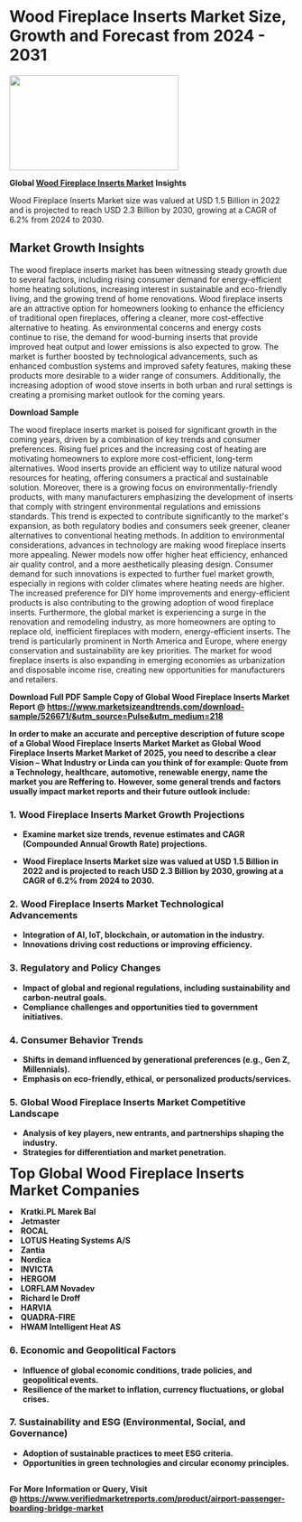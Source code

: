 <H1>Wood Fireplace Inserts Market Size, Growth and Forecast from 2024 - 2031</H1><img class="aligncenter size-medium wp-image-584254" src="https://thirdeyenews.in/wp-content/uploads/2024/09/Global-Market-Research-300x168.jpeg" alt="" width="300" height="168" /><p><strong>Global&nbsp;<a href="https://www.marketsizeandtrends.com/download-sample/526671/&amp;utm_source=Pulse&amp;utm_medium=218">Wood Fireplace Inserts Market</a> Insights</strong></p><p>Wood Fireplace Inserts Market size was valued at USD 1.5 Billion in 2022 and is projected to reach USD 2.3 Billion by 2030, growing at a CAGR of 6.2% from 2024 to 2030.</p><p><h2>Market Growth Insights</h2> <p>The wood fireplace inserts market has been witnessing steady growth due to several factors, including rising consumer demand for energy-efficient home heating solutions, increasing interest in sustainable and eco-friendly living, and the growing trend of home renovations. Wood fireplace inserts are an attractive option for homeowners looking to enhance the efficiency of traditional open fireplaces, offering a cleaner, more cost-effective alternative to heating. As environmental concerns and energy costs continue to rise, the demand for wood-burning inserts that provide improved heat output and lower emissions is also expected to grow. The market is further boosted by technological advancements, such as enhanced combustion systems and improved safety features, making these products more desirable to a wider range of consumers. Additionally, the increasing adoption of wood stove inserts in both urban and rural settings is creating a promising market outlook for the coming years.</p> <p><strong>Download Sample</strong></p> <p>The wood fireplace inserts market is poised for significant growth in the coming years, driven by a combination of key trends and consumer preferences. Rising fuel prices and the increasing cost of heating are motivating homeowners to explore more cost-efficient, long-term alternatives. Wood inserts provide an efficient way to utilize natural wood resources for heating, offering consumers a practical and sustainable solution. Moreover, there is a growing focus on environmentally-friendly products, with many manufacturers emphasizing the development of inserts that comply with stringent environmental regulations and emissions standards. This trend is expected to contribute significantly to the market's expansion, as both regulatory bodies and consumers seek greener, cleaner alternatives to conventional heating methods. In addition to environmental considerations, advances in technology are making wood fireplace inserts more appealing. Newer models now offer higher heat efficiency, enhanced air quality control, and a more aesthetically pleasing design. Consumer demand for such innovations is expected to further fuel market growth, especially in regions with colder climates where heating needs are higher. The increased preference for DIY home improvements and energy-efficient products is also contributing to the growing adoption of wood fireplace inserts. Furthermore, the global market is experiencing a surge in the renovation and remodeling industry, as more homeowners are opting to replace old, inefficient fireplaces with modern, energy-efficient inserts. The trend is particularly prominent in North America and Europe, where energy conservation and sustainability are key priorities. The market for wood fireplace inserts is also expanding in emerging economies as urbanization and disposable income rise, creating new opportunities for manufacturers and retailers. <p><strong></p><p><span class=""><strong>Download Full PDF Sample Copy of Global Wood Fireplace Inserts Market Report</strong> @ <a href="https://www.marketsizeandtrends.com/download-sample/526671/&amp;utm_source=Pulse&amp;utm_medium=218" target="_blank">https://www.marketsizeandtrends.com/download-sample/526671/&amp;utm_source=Pulse&amp;utm_medium=218</a></span></p><p>In order to make an accurate and perceptive description of future scope of a Global&nbsp;Wood Fireplace Inserts Market Market as Global&nbsp;Wood Fireplace Inserts Market Market of 2025, you need to describe a clear Vision &ndash; What Industry or Linda can you think of for example: Quote from a Technology, healthcare, automotive, renewable energy, name the market you are Reffering to. However, some general trends and factors usually impact market reports and their future outlook include:</p><h3>1.&nbsp;<strong>Wood Fireplace Inserts Market Growth Projections</strong></h3><ul><li>Examine market size trends, revenue estimates and CAGR (Compounded Annual Growth Rate) projections.</li><li><p>Wood Fireplace Inserts Market size was valued at USD 1.5 Billion in 2022 and is projected to reach USD 2.3 Billion by 2030, growing at a CAGR of 6.2% from 2024 to 2030.</p></li></ul><h3>2.&nbsp;<strong>Wood Fireplace Inserts Market Technological Advancements</strong></h3><ul><li>Integration of AI, IoT, blockchain, or automation in the industry.</li><li>Innovations driving cost reductions or improving efficiency.</li></ul><h3>3.&nbsp;<strong>Regulatory and Policy Changes</strong></h3><ul><li>Impact of global and regional regulations, including sustainability and carbon-neutral goals.</li><li>Compliance challenges and opportunities tied to government initiatives.</li></ul><h3>4.&nbsp;<strong>Consumer Behavior Trends</strong></h3><ul><li>Shifts in demand influenced by generational preferences (e.g., Gen Z, Millennials).</li><li>Emphasis on eco-friendly, ethical, or personalized products/services.</li></ul><h3>5.&nbsp;<strong>Global Wood Fireplace Inserts Market Competitive Landscape</strong></h3><ul><li>Analysis of key players, new entrants, and partnerships shaping the industry.</li><li>Strategies for differentiation and market penetration.</li></ul><p data-pm-slice="1 1 []"><span style="color: inherit; font-family: inherit; font-size: 25px;">Top Global Wood Fireplace Inserts Market Companies</span></p><div class="" data-test-id=""><p><li>Kratki.PL Marek Bal</li><li> Jetmaster</li><li> ROCAL</li><li> LOTUS Heating Systems A/S</li><li> Zantia</li><li> Nordica</li><li> INVICTA</li><li> HERGOM</li><li> LORFLAM Novadev</li><li> Richard le Droff</li><li> HARVIA</li><li> QUADRA-FIRE</li><li> HWAM Intelligent Heat AS</li></p></div><h3>6.&nbsp;<strong>Economic and Geopolitical Factors</strong></h3><ul><li>Influence of global economic conditions, trade policies, and geopolitical events.</li><li>Resilience of the market to inflation, currency fluctuations, or global crises.</li></ul><h3>7.&nbsp;<strong>Sustainability and ESG (Environmental, Social, and Governance)</strong></h3><ul><li>Adoption of sustainable practices to meet ESG criteria.</li><li>Opportunities in green technologies and circular economy principles.</li></ul><h2><strong style="font-size: 14px;">For More Information or Query, Visit @&nbsp;</strong><a style="background-color: #ffffff; font-size: 14px;" href="https://www.marketsizeandtrends.com/report/wood-fireplace-inserts-market/" target="_blank">https://www.verifiedmarketreports.com/product/airport-passenger-boarding-bridge-market</a></h2>
